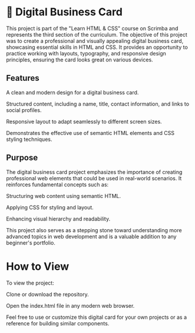 # 💾 Digital Business Card

This project is part of the "Learn HTML & CSS" course on Scrimba and represents the third section of the curriculum. The objective of this project was to create a professional and visually appealing digital business card, showcasing essential skills in HTML and CSS. It provides an opportunity to practice working with layouts, typography, and responsive design principles, ensuring the card looks great on various devices.

## Features

A clean and modern design for a digital business card.

Structured content, including a name, title, contact information, and links to social profiles.

Responsive layout to adapt seamlessly to different screen sizes.

Demonstrates the effective use of semantic HTML elements and CSS styling techniques.

## Purpose

The digital business card project emphasizes the importance of creating professional web elements that could be used in real-world scenarios. It reinforces fundamental concepts such as:

Structuring web content using semantic HTML.

Applying CSS for styling and layout.

Enhancing visual hierarchy and readability.

This project also serves as a stepping stone toward understanding more advanced topics in web development and is a valuable addition to any beginner's portfolio.

# How to View

To view the project:

Clone or download the repository.

Open the index.html file in any modern web browser.

Feel free to use or customize this digital card for your own projects or as a reference for building similar components.

